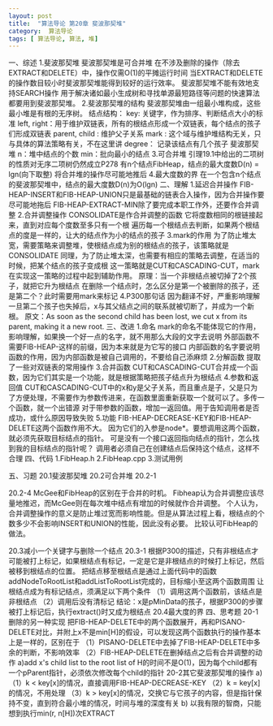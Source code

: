 ```yaml
---
layout: post
title:  "算法导论 第20章 斐波那契堆"
category:  算法导论
tags: [ 算法导论, 算法, 堆]
---
```


一、综述
1.斐波那契堆
斐波那契堆是可合并堆
在不涉及删除的操作（除去EXTRACT和DELETE）中，操作仅需O(1)的平摊运行时间
当EXTRACT和DELETE的操作数目较小时斐波那契堆能得到较好的运行效率。
斐波那契堆不能有效地支持SEARCH操作
用于解决诸如最小生成树和寻找单源最短路径等问题的快速算法都要用到斐波那契堆。
2.斐波那契堆的结构
斐波那契堆由一组最小堆构成，这些最小堆是有根的无序树。
结点结构：
key: 关键字，作为排序、判断结点大小的标准
left, right：用于维护双链表，所有的根结点形成一个双链表，每个结点的孩子们形成双链表
parent, child : 维护父子关系
mark : 这个域与维护堆结构无关，只与具体的算法策略有关，不在这里讲
degree： 记录该结点有几个孩子
斐波那契堆
n：堆中结点的个数
min：批向最小的结点
3.可合并堆
引理19.1中给出的二项树的性质对无序二项树仍然成立P278
有n个结点FibHeap，结点的最大度数D(n) = lgn(向下取整)
将合并堆的操作尽可能地推后
4.最大度数的界
在一个包含n个结点的斐波那契堆中，结点的最大度数D(n)为O(lgn)
二、理解
1.延迟合并操作
FIB-HEAP-INSERT和FIB-HEAP-UNION只是最基础的链表合入操作，因为合并操作要尽可能地拖后
FIB-HEAP-EXTRACT-MIN除了要完成本职工作外，还要作合并调整
2.合并调整操作
CONSOLIDATE是作合并调整的函数
它将度数相同的根链接起来，直到对应每个度数至多只有一个根
遍历每一个根结点去判断，如果两个根结点的度是一样的，让大的结点作为小的结点的孩子
3.mark的作用
为了防止堆太宽，需要策略来调整堆，使根结点成为别的根结点的孩子，该策略就是CONSOLIDATE
同理，为了防止堆太深，也需要有相应的策略去调整，在适当的时候，把某个结点的孩子变成根
这一策略就是CUT和CASCADING-CUT，mark在实现这一策略的过程中起到辅助作用。
原理：当一个非根结点被切掉了2个孩子，就把它升为根结点
在删除一个结点时，怎么区分是第一个被删除的孩子，还是第二个？此时需要用mark来标记
4.P300那句话
因为翻译不好，严重影响理解
一旦第二个孩子也失掉后，x与其父结点之间的联系就被切断了，并成为一个新根。
原文：As soon as the second child has been lost, we cut x from its parent, making it a new root.
三、改进
1.命名
mark的命名不能体现它的作用，影响理解，如果换一个好一点的名字，就不用那么大段的文字去说明
外部函数不需要FIB-HEAP-这样的前缀，因为本来就是为它写的接口
内部函数的名字要说明函数的作用，因为内部函数是被自己调用的，不要给自己添麻烦
2.分解函数
提取了一些对双链表的常用操作
3.合并函数
CUT和CASCADING-CUT合并成一个函数，因为它们其实是一个功能，就是根据策略把孩子结点升为根结点
4.参数和返回值
CUT和CASCADING-CUT中的x和y是父子关系，而且重点是子，父是只为了方便处理，不需要作为参数传进来，在函数里面重新获取一个就可以了。多传一个函数，就一个出错源
对于带参数的函数，增加一返回值。用于告知调用者是否成功，或什么原因导致失败
5.功能
FIB-HEAP-DECREASE-KEY和FIB-HEAP-DELETE这两个函数作用不大。
因为它们的入参是node*。要想调用这两个函数，就必须先获取目标结点的指针。
可是没有一个接口返回指向结点的指针，怎么找到我的目标结点的指针呢？
调用者必须自己在创建结点后保持这个结点，这样不合理
四、代码
1.FibHeap.h
2.FibHeap.cpp
3.测试用例

五、习题
20.1斐波那契堆
20.2可合并堆
20.2-1

20.2-4
McGee和FibHeap的区别在于合并的时机。
Fibheap认为合并调整应该尽量地推迟，而McGee则在每次堆中结点有增加的时候就作合并调整。
个人认为，合并调整操作的意义是防止堆过宽而影响性能。但是从算法过程上看，根结点的个数多少不会影响INSERT和UNION的性能，因此没有必要。
比较认可FibHeap的做法。

20.3减小一个关键字与删除一个结点
20.3-1
根据P300的描述，只有非根结点才可能被打上标记，如果根结点有标记，一定是它是非根结点的时候打上标记，然后被移到根结点的位置。
把结点移至根结点是通过上面代码中的函数addNodeToRootList和addListToRootList完成的，目标缩小至这两个函数周围
让根结点成为有标记结点，须满足以下两个条件
（1）调用这两个函数前，该结点是非根结点
（2）调用后没有清标记
结论：x是pMinData的孩子，根据P300的步骤被打上标记后，执行extract()时又成为根结点
20.4最大度的界
四、思考题
20-1删除的另一种实现
把FIB-HEAP-DELETE中的两个函数展开，再和PISANO-DELETE对比，并附上x不是min[H]的假设，可以发现这两个函数执行的操作基本上是一样的，区别在于
（1）PISANO-DELETE中去掉了FIB-HEAP-DELETE中多余的判断，不影响效率
（2）FIB-HEAP-DELETE在删掉结点之后有合并调整的动作
a)add x's child list to the root list of H的时间不是O(1)，因为每个child都有一个pParent指针，必须依次修改每个child的指针
20-2其它斐波那契堆的操作
a)
（1）k < key[x]的情况，直接调用FIB-HEAP-DECREASE-KEY
（2）k = key[x]的情况，不用处理
（3）k > key[x]的情况，交换它与它孩子的内容，但是指针保持不变，直到符合最小堆的情况，时间与堆的深度有关
b)
以我有限的智商，只能想到执行min(r, n[H])次EXTRACT
